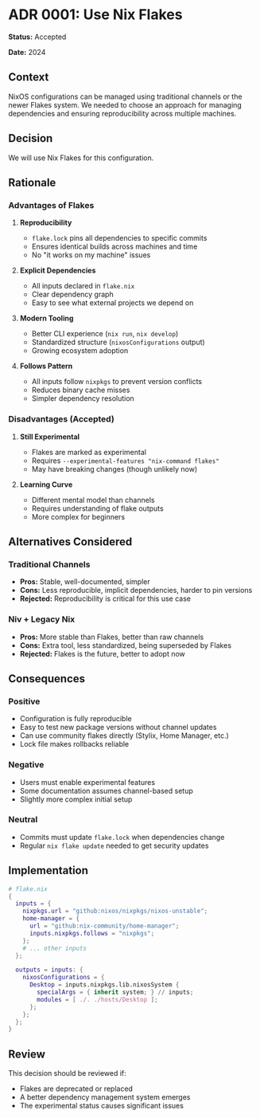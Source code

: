 # ADR 0001: Use Nix Flakes

**Status:** Accepted

**Date:** 2024

## Context

NixOS configurations can be managed using traditional channels or the newer Flakes system. We needed to choose an approach for managing dependencies and ensuring reproducibility across multiple machines.

## Decision

We will use Nix Flakes for this configuration.

## Rationale

### Advantages of Flakes

1. **Reproducibility**
   - `flake.lock` pins all dependencies to specific commits
   - Ensures identical builds across machines and time
   - No "it works on my machine" issues

2. **Explicit Dependencies**
   - All inputs declared in `flake.nix`
   - Clear dependency graph
   - Easy to see what external projects we depend on

3. **Modern Tooling**
   - Better CLI experience (`nix run`, `nix develop`)
   - Standardized structure (`nixosConfigurations` output)
   - Growing ecosystem adoption

4. **Follows Pattern**
   - All inputs follow `nixpkgs` to prevent version conflicts
   - Reduces binary cache misses
   - Simpler dependency resolution

### Disadvantages (Accepted)

1. **Still Experimental**
   - Flakes are marked as experimental
   - Requires `--experimental-features "nix-command flakes"`
   - May have breaking changes (though unlikely now)

2. **Learning Curve**
   - Different mental model than channels
   - Requires understanding of flake outputs
   - More complex for beginners

## Alternatives Considered

### Traditional Channels
- **Pros:** Stable, well-documented, simpler
- **Cons:** Less reproducible, implicit dependencies, harder to pin versions
- **Rejected:** Reproducibility is critical for this use case

### Niv + Legacy Nix
- **Pros:** More stable than Flakes, better than raw channels
- **Cons:** Extra tool, less standardized, being superseded by Flakes
- **Rejected:** Flakes is the future, better to adopt now

## Consequences

### Positive
- Configuration is fully reproducible
- Easy to test new package versions without channel updates
- Can use community flakes directly (Stylix, Home Manager, etc.)
- Lock file makes rollbacks reliable

### Negative
- Users must enable experimental features
- Some documentation assumes channel-based setup
- Slightly more complex initial setup

### Neutral
- Commits must update `flake.lock` when dependencies change
- Regular `nix flake update` needed to get security updates

## Implementation

```nix
# flake.nix
{
  inputs = {
    nixpkgs.url = "github:nixos/nixpkgs/nixos-unstable";
    home-manager = {
      url = "github:nix-community/home-manager";
      inputs.nixpkgs.follows = "nixpkgs";
    };
    # ... other inputs
  };

  outputs = inputs: {
    nixosConfigurations = {
      Desktop = inputs.nixpkgs.lib.nixosSystem {
        specialArgs = { inherit system; } // inputs;
        modules = [ ./. ./hosts/Desktop ];
      };
    };
  };
}
```

## Review

This decision should be reviewed if:
- Flakes are deprecated or replaced
- A better dependency management system emerges
- The experimental status causes significant issues
